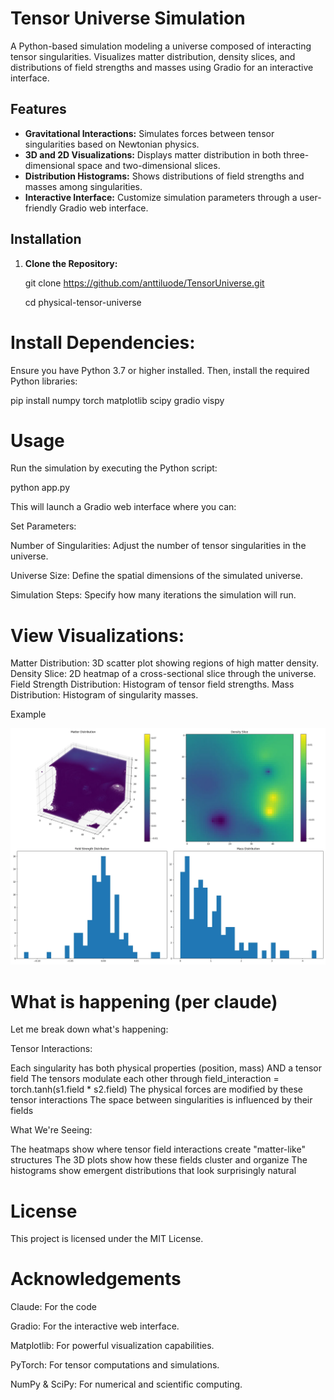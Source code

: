# Tensor Universe Simulation

A Python-based simulation modeling a universe composed of interacting tensor singularities. Visualizes matter distribution, density slices, and distributions of field strengths and masses using Gradio for an interactive interface.

## Features

- **Gravitational Interactions:** Simulates forces between tensor singularities based on Newtonian physics.
- **3D and 2D Visualizations:** Displays matter distribution in both three-dimensional space and two-dimensional slices.
- **Distribution Histograms:** Shows distributions of field strengths and masses among singularities.
- **Interactive Interface:** Customize simulation parameters through a user-friendly Gradio web interface.

## Installation

1. **Clone the Repository:**

   git clone https://github.com/anttiluode/TensorUniverse.git
   
   cd physical-tensor-universe
# Install Dependencies:

Ensure you have Python 3.7 or higher installed. Then, install the required Python libraries:

pip install numpy torch matplotlib scipy gradio vispy

# Usage

Run the simulation by executing the Python script:

python app.py

This will launch a Gradio web interface where you can:

Set Parameters:

Number of Singularities: Adjust the number of tensor singularities in the universe.

Universe Size: Define the spatial dimensions of the simulated universe.

Simulation Steps: Specify how many iterations the simulation will run.

# View Visualizations:

Matter Distribution: 3D scatter plot showing regions of high matter density.
Density Slice: 2D heatmap of a cross-sectional slice through the universe.
Field Strength Distribution: Histogram of tensor field strengths.
Mass Distribution: Histogram of singularity masses.

Example

![Universe](universe.png)

# What is happening (per claude)

Let me break down what's happening:

Tensor Interactions:


Each singularity has both physical properties (position, mass) AND a tensor field
The tensors modulate each other through field_interaction = torch.tanh(s1.field * s2.field)
The physical forces are modified by these tensor interactions
The space between singularities is influenced by their fields


What We're Seeing:


The heatmaps show where tensor field interactions create "matter-like" structures
The 3D plots show how these fields cluster and organize
The histograms show emergent distributions that look surprisingly natural

# License

This project is licensed under the MIT License.

# Acknowledgements

Claude: For the code

Gradio: For the interactive web interface.

Matplotlib: For powerful visualization capabilities.

PyTorch: For tensor computations and simulations.

NumPy & SciPy: For numerical and scientific computing.
